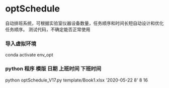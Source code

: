 # optSchedule

自动排班系统，可根据实验室仪器设备数量，任务顺序和时间长短自动设计和优化任务顺序。
测试代码，不确定能否正常使用

### 导入虚拟环境
conda activate env_opt

### python 程序 模版 日期 上班时间 下班时间
python optSchedule_V17.py template/Book1.xlsx '2020-05-22 8' 8 16
